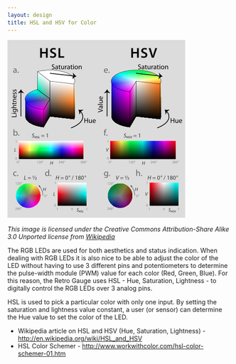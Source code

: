 ```yaml
---
layout: design
title: HSL and HSV for Color
---
```


![HSL and HSV](/images/hsl-hsv.png)

*This image is licensed under the Creative Commons Attribution-Share Alike 3.0
Unported license from [Wikipedia](http://en.wikipedia.org/wiki/HSL_and_HSV)*

The RGB LEDs are used for both aesthetics and status indication. When dealing
with RGB LEDs it is also nice to be able to adjust the color of the LED without
having to use 3 different pins and potentiometers to determine the pulse-width
module (PWM) value for each color (Red, Green, Blue). For this reason, the
Retro Gauge uses HSL - Hue, Saturation, Lightness - to digitally control the
RGB LEDs over 3 analog pins.

HSL is used to pick a particular color with only one input. By setting the
saturation and lightness value constant, a user (or sensor) can determine the
Hue value to set the color of the LED.

* Wikipedia article on HSL and HSV (Hue, Saturation, Lightness) - http://en.wikipedia.org/wiki/HSL_and_HSV
* HSL Color Schemer - http://www.workwithcolor.com/hsl-color-schemer-01.htm
